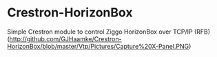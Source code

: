 # Crestron-HorizonBox
Simple Crestron module to control Ziggo HorizonBox over TCP/IP (RFB)
(http://github.com/GJHaamke/Crestron-HorizonBox/blob/master/Vtp/Pictures/Capture%20X-Panel.PNG)
